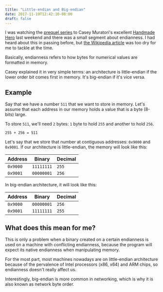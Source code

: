 ```yaml
---
title: "Little-endian and Big-endian"
date: 2017-11-19T12:42:10-08:00
draft: false
---
```


I was watching the [prequel series](https://hero.handmade.network/episode/intro-to-c/day4) to Casey Muratori's excellent [Handmade Hero](https://handmadehero.org) last weekend and there was a small segment about endianness. I had heard about this in passing before, but [the Wikipedia article](https://en.wikipedia.org/wiki/Endianness) was too dry for me to tackle at the time.

Basically, endianness refers to how bytes for numerical values are formatted in memory.

Casey explained it in very simple terms: an architecture is little-endian if the lower order bit comes first in memory. It's big-endian if it's vice versa.

## Example

Say that we have a number `511` that we want to store in memory. Let's assume that each address in our memory holds a value that is a byte (8-bits) large.

To store `511`, we'll need `2` bytes: `1` byte to hold `255` and another to hold `256`.

```
255 + 256 = 511
```

Let's say that we store that number at contiguous addresses: `0x9000` and `0x9001`. If our architecture is little-endian, the memory will look like this:

|Address|Binary|Decimal|
|---|---|---|
|`0x9000`|`11111111`|`255`|
|`0x9001`|`00000001`|`256`|

In big-endian architecture, it will look like this:

|Address|Binary|Decimal|
|---|---|---|
|`0x9000`|`00000001`|`256`|
|`0x9001`|`11111111`|`255`|

## What does this mean for me?

This is only a problem when a binary created on a certain endianness is used on a machine with conflicting endianness, because the program will expect its native endianness when manipulating memory.

For the most part, most machines nowadays are on little-endian architecture because of the pervalence of Intel processors (x86, x64) and ARM chips, so endianness doesn't really affect us.

Interestingly, big-endian is more common in networking, which is why it is also known as network byte order.
